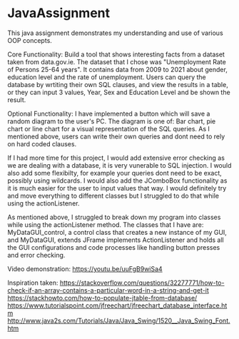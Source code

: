 # JavaAssignment
This java assignment demonstrates my understanding and use of various OOP concepts.

Core Functionality:  Build a tool that shows
interesting facts from a dataset taken from 
data.gov.ie. The dataset that I chose was 
"Unemployment Rate of Persons 25-64 years".
It contains data from 2009 to 2021 about
gender, education level and the rate of 
unemployment. Users can query the database 
by wrtiting their own SQL clauses, and view 
the results in a table, or they can input 3 values,
Year, Sex and Education Level and be shown the result.

Optional Functionality:  I have implemented a button
which will save a random diagram to the user's
PC. The diagram is one of: Bar chart, pie chart
or line chart for a visual representation of the SQL
queries. As I mentioned above, users can write their own 
queries and dont need to rely on hard coded clauses. 

If I had more time for this project, I would add extensive error checking 
as we are dealing with a database, it is very vunerable to SQL injection.
I would also add some flexibilty, for example your queries dont need to 
be exact, possibly using wildcards. I would also add
the JComboBox functionality as it is much easier for the user to
input values that way. I would definitely try and move everything
to different classes but I struggled to do that while using 
the actionListener.

As mentioned above, I struggled to break down my program into 
classes while using the actionListener method. The classes that
I have are: MyDataGUI_control, a control class that creates a new
instance of my GUI, and MyDataGUI, extends JFrame implements
ActionListener and holds all the GUI configurations and code 
processes like handling button presses and error checking.


Video demonstration: https://youtu.be/uuFgB9wiSa4

Inspiration taken: 
https://stackoverflow.com/questions/32277771/how-to-check-if-an-array-contains-a-particular-word-in-a-string-and-get-it
https://stackhowto.com/how-to-populate-jtable-from-database/
https://www.tutorialspoint.com/jfreechart/jfreechart_database_interface.htm
http://www.java2s.com/Tutorials/Java/Java_Swing/1520__Java_Swing_Font.htm
